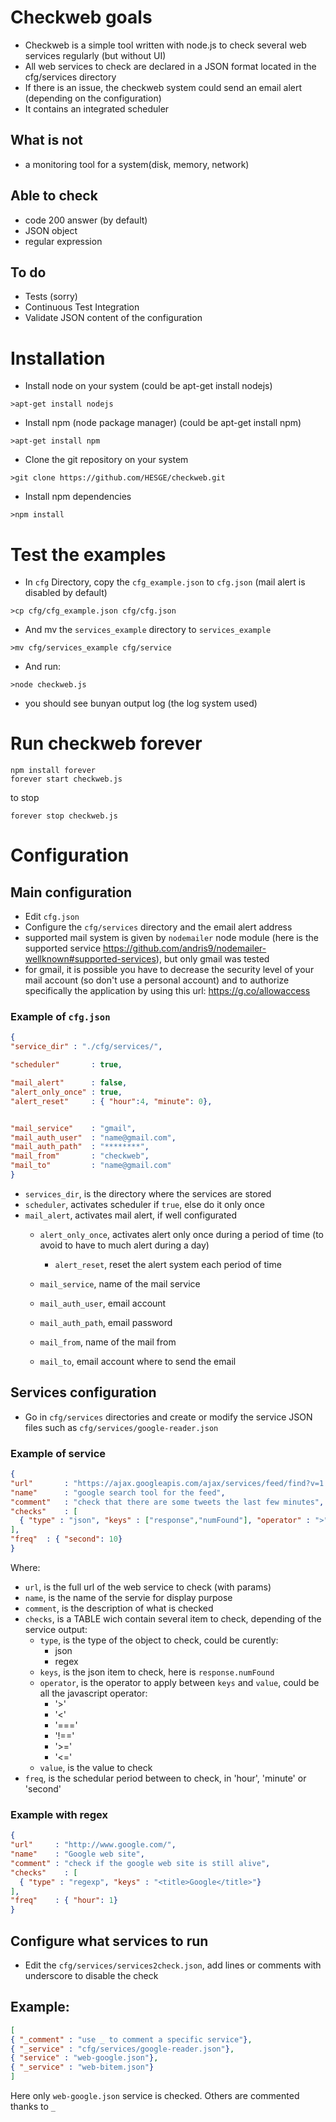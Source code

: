 

# Checkweb goals

* Checkweb is a simple tool written with node.js to check several web services regularly (but without UI)
* All web services to check are declared in a JSON format located in the cfg/services directory
* If there is an issue, the checkweb system could send an email alert (depending on the configuration)
* It contains an integrated scheduler

## What is not

* a monitoring tool for a system(disk, memory, network)

## Able to check

* code 200 answer (by default)
* JSON object
* regular expression

## To do

* Tests (sorry)
* Continuous Test Integration
* Validate JSON content of the configuration

# Installation

* Install node on your system (could be apt-get install nodejs)

```
>apt-get install nodejs
```

* Install npm (node package manager) (could be apt-get install npm)

```
>apt-get install npm
```
* Clone the git repository on your system

```
>git clone https://github.com/HESGE/checkweb.git
```
* Install npm dependencies

```
>npm install
```

# Test the examples

* In `cfg` Directory, copy the `cfg_example.json` to `cfg.json` (mail alert is disabled by default)

```
>cp cfg/cfg_example.json cfg/cfg.json
```

* And mv the `services_example` directory to `services_example`

```
>mv cfg/services_example cfg/service

```

* And run:

```
>node checkweb.js

```

* you should see bunyan output log (the log system used)

# Run checkweb forever

```
npm install forever
forever start checkweb.js
```

to stop

```
forever stop checkweb.js
```

# Configuration

## Main configuration

* Edit `cfg.json`
* Configure the `cfg/services` directory and the email alert address
* supported mail system is given by `nodemailer` node module (here is the supported service https://github.com/andris9/nodemailer-wellknown#supported-services), but only gmail was tested
 * for gmail, it is possible you have to decrease the security level of your mail account (so don't use a personal account) and to authorize specifically the application by using this url:  https://g.co/allowaccess

### Example of `cfg.json`

```json
{
"service_dir" : "./cfg/services/",

"scheduler"       : true,

"mail_alert"      : false,
"alert_only_once" : true,
"alert_reset"     : { "hour":4, "minute": 0},


"mail_service"    : "gmail",
"mail_auth_user"  : "name@gmail.com",
"mail_auth_path"  : "********",
"mail_from"       : "checkweb",
"mail_to"         : "name@gmail.com"
}
```

* `services_dir`, is the directory where the services are stored
* `scheduler`, activates scheduler if `true`, else do it only once
* `mail_alert`, activates mail alert, if well configurated
   * `alert_only_once`, activates alert only once during a period of time (to avoid to have to much alert during a day)
      * `alert_reset`, reset the alert system each period of time

   * `mail_service`, name of the mail service
   * `mail_auth_user`, email account
   * `mail_auth_path`, email password
   * `mail_from`, name of the mail from
   * `mail_to`, email account where to send the email

## Services configuration

* Go in `cfg/services` directories and create or modify the service JSON files such as `cfg/services/google-reader.json`

### Example of service

```json
{
"url"       : "https://ajax.googleapis.com/ajax/services/feed/find?v=1.0&q=Official%20Google%20Blogs%27",
"name"      : "google search tool for the feed",
"comment"   : "check that there are some tweets the last few minutes",
"checks"    : [
  { "type" : "json", "keys" : ["response","numFound"], "operator" : ">", "value" : 0 }
],
"freq"  : { "second": 10}
}
```

Where:
* `url`, is the full url of the web service to check (with params)
* `name`, is the name of the servie for display purpose
* `comment`, is the description of what is checked
* `checks`, is a TABLE wich contain several item to check, depending of the service output:
   * `type`, is the type of the object to check, could be curently:
      * json
      * regex
   * `keys`, is the json item to check, here is `response.numFound`
   * `operator`, is the operator to apply between `keys` and `value`, could be all the javascript operator:
      * '>'
      * '<'
      * '==='
      * '!=='
      * '>='
      * '<='
   * `value`, is the value to check
* `freq`, is the schedular period between to check, in 'hour', 'minute' or 'second'

### Example with regex

```json
{
"url"     : "http://www.google.com/",
"name"    : "Google web site",
"comment" : "check if the google web site is still alive",
"checks"    : [
  { "type" : "regexp", "keys" : "<title>Google</title>"}
],
"freq"    : { "hour": 1}
}
```

## Configure what services to run

* Edit the `cfg/services/services2check.json`, add lines or comments with underscore to disable the check

## Example:

```json
[
{ "_comment" : "use _ to comment a specific service"},
{ "_service" : "cfg/services/google-reader.json"},
{ "service" : "web-google.json"},
{ "_service" : "web-bitem.json"}
]
```
Here only `web-google.json` service is checked. Others are commented thanks to `_`
